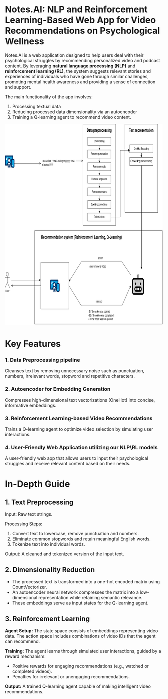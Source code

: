 # Notes.AI: NLP and Reinforcement Learning-Based Web App for Video Recommendations on Psychological Wellness

Notes.AI is a web application designed to help users deal with their psychological struggles by recommending personalized video and podcast content. By leveraging **natural language processing (NLP)** and **reinforcement learning (RL)**, the system suggests relevant stories and experiences of individuals who have gone through similar challenges, promoting mental health awareness and providing a sense of connection and support.

The main functionality of the app involves:
 1. Processing textual data
 2. Reducing processed data dimensionality via an autoencoder
 3. Training a Q-learning agent to recommend video content.

<p style="text-align: center;">
  <img src="mindshift.drawio.png" alt="Project Logo" width="800" height="644"/>
</p>



# Key Features
### 1. Data Preprocessing pipeline
  
 Cleanses text by removing unnecessary noise such as punctuation, numbers, irrelevant words, stopword and repetitive characters.
    
### 2. Autoencoder for Embedding Generation
 
 Compresses high-dimensional text vectorizations (OneHot) into concise, informative embeddings.

### 3. Reinforcement Learning-based Video Recommendations

 Trains a Q-learning agent to optimize video selection by simulating user interactions.
    
### 4. User-Friendly Web Application utilizing our NLP\RL models

A user-friendly web app that allows users to input their psychological struggles and receive relevant content based on their needs.


# In-Depth Guide


## 1. Text Preprocessing

 Input: Raw text strings.
 
 Processing Steps:
 
  1. Convert text to lowercase, remove punctuation and numbers.
  2. Eliminate common stopwords and retain meaningful English words.
  3. Tokenize text into individual words.
     
 Output: A cleaned and tokenized version of the input text.

## 2. Dimensionality Reduction

 * The processed text is transformed into a one-hot encoded matrix using CountVectorizer.
 * An autoencoder neural network compresses the matrix into a low-dimensional representation while retaining semantic relevance.
 * These embeddings serve as input states for the Q-learning agent.

## 3. Reinforcement Learning
 **Agent Setup:**
 The state space consists of embeddings representing video data. The action space includes combinations of video IDs that the agent can recommend.
 
 **Training:**
 The agent learns through simulated user interactions, guided by a reward mechanism: 
  * Positive rewards for engaging recommendations (e.g., watched or completed videos).
  * Penalties for irrelevant or unengaging recommendations.

 **Output:**
 A trained Q-learning agent capable of making intelligent video recommendations.

